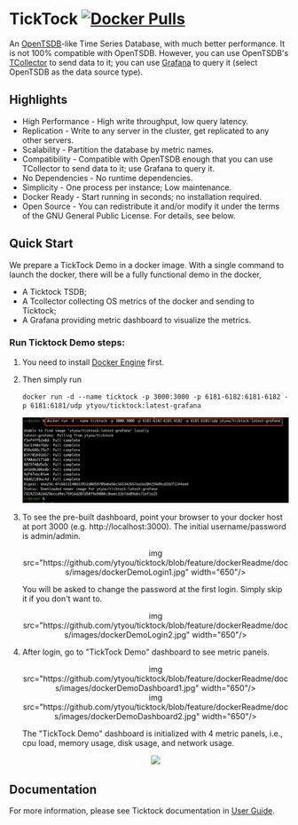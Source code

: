 # TickTock [![Docker Pulls](https://img.shields.io/docker/pulls/ytyou/ticktock)](https://hub.docker.com/r/ytyou/ticktock)

An [OpenTSDB](http://opentsdb.net)-like Time Series Database, with much better performance.
It is not 100% compatible with OpenTSDB. However, you can use OpenTSDB's
[TCollector](https://github.com/OpenTSDB/tcollector) to send data to it;
you can use [Grafana](https://grafana.com) to query it (select OpenTSDB as the data source type).


## Highlights

* High Performance - High write throughput, low query latency.
* Replication - Write to any server in the cluster, get replicated to any other servers.
* Scalability - Partition the database by metric names.
* Compatibility - Compatible with OpenTSDB enough that you can use TCollector to send data to it; use Grafana to query it.
* No Dependencies - No runtime dependencies.
* Simplicity - One process per instance; Low maintenance.
* Docker Ready - Start running in seconds; no installation required.
* Open Source - You can redistribute it and/or modify it under the terms of the GNU General Public License. For details, see below.


## Quick Start

We prepare a TickTock Demo in a docker image. With a single command to launch the docker, there will be a fully functional demo in the docker,
- A Ticktock TSDB; 
- A Tcollector collecting OS metrics of the docker and sending to Ticktock; 
- A Grafana providing metric dashboard to visualize the metrics.

### Run Ticktock Demo steps:
1. You need to install [Docker Engine](https://docs.docker.com/engine/install/) first. 
2. Then simply run

       docker run -d --name ticktock -p 3000:3000 -p 6181-6182:6181-6182 -p 6181:6181/udp ytyou/ticktock:latest-grafana
    
    ![Docker command execution example](/docs/images/dockerDemoCmd.jpg)
    
3. To see the pre-built dashboard, point your browser to your docker host at port 3000 (e.g. http://localhost:3000).
   The initial username/password is admin/admin. 
   <center>img src="https://github.com/ytyou/ticktock/blob/feature/dockerReadme/docs/images/dockerDemoLogin1.jpg" width="650"/></center>

   You will be asked to change the password at the first login. Simply skip it if you don't want to.
   <center>img src="https://github.com/ytyou/ticktock/blob/feature/dockerReadme/docs/images/dockerDemoLogin2.jpg" width="650"/></center>
 
4. After login, go to "TickTock Demo" dashboard to see metric panels.
   <center>img src="https://github.com/ytyou/ticktock/blob/feature/dockerReadme/docs/images/dockerDemoDashboard1.jpg" width="650"/></center>

   <center>img src="https://github.com/ytyou/ticktock/blob/feature/dockerReadme/docs/images/dockerDemoDashboard2.jpg" width="650"/></center>
 
   The "TickTock Demo" dashboard is initialized with 4 metric panels, i.e., cpu load, memory usage, disk usage, and network usage.

   <center><img src="https://github.com/ytyou/ticktock/blob/feature/dockerReadme/docs/images/dockerDemoDashboard3.jpg" width="650"/></center>

## Documentation

For more information, please see Ticktock documentation in [User Guide](https://github.com/ytyou/ticktock/wiki/User-Guide).
